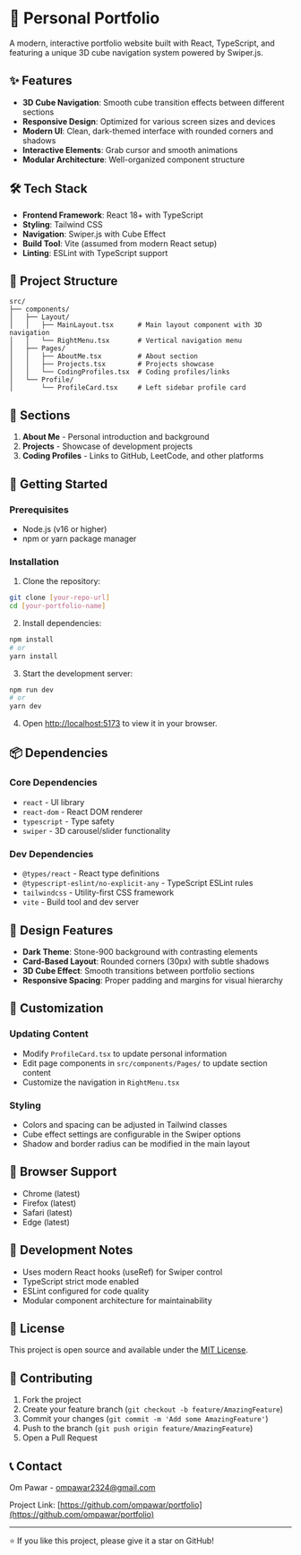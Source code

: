 # 🚀 Personal Portfolio

A modern, interactive portfolio website built with React, TypeScript, and featuring a unique 3D cube navigation system powered by Swiper.js.

## ✨ Features

- **3D Cube Navigation**: Smooth cube transition effects between different sections
- **Responsive Design**: Optimized for various screen sizes and devices
- **Modern UI**: Clean, dark-themed interface with rounded corners and shadows
- **Interactive Elements**: Grab cursor and smooth animations
- **Modular Architecture**: Well-organized component structure

## 🛠️ Tech Stack

- **Frontend Framework**: React 18+ with TypeScript
- **Styling**: Tailwind CSS
- **Navigation**: Swiper.js with Cube Effect
- **Build Tool**: Vite (assumed from modern React setup)
- **Linting**: ESLint with TypeScript support

## 📁 Project Structure

```
src/
├── components/
│   ├── Layout/
│   │   ├── MainLayout.tsx      # Main layout component with 3D navigation
│   │   └── RightMenu.tsx       # Vertical navigation menu
│   ├── Pages/
│   │   ├── AboutMe.tsx         # About section
│   │   ├── Projects.tsx        # Projects showcase
│   │   └── CodingProfiles.tsx  # Coding profiles/links
│   └── Profile/
│       └── ProfileCard.tsx     # Left sidebar profile card
```

## 🎯 Sections

1. **About Me** - Personal introduction and background
2. **Projects** - Showcase of development projects
3. **Coding Profiles** - Links to GitHub, LeetCode, and other platforms

## 🚀 Getting Started

### Prerequisites

- Node.js (v16 or higher)
- npm or yarn package manager

### Installation

1. Clone the repository:
```bash
git clone [your-repo-url]
cd [your-portfolio-name]
```

2. Install dependencies:
```bash
npm install
# or
yarn install
```

3. Start the development server:
```bash
npm run dev
# or
yarn dev
```

4. Open [http://localhost:5173](http://localhost:5173) to view it in your browser.

## 📦 Dependencies

### Core Dependencies
- `react` - UI library
- `react-dom` - React DOM renderer
- `typescript` - Type safety
- `swiper` - 3D carousel/slider functionality

### Dev Dependencies
- `@types/react` - React type definitions
- `@typescript-eslint/no-explicit-any` - TypeScript ESLint rules
- `tailwindcss` - Utility-first CSS framework
- `vite` - Build tool and dev server

## 🎨 Design Features

- **Dark Theme**: Stone-900 background with contrasting elements
- **Card-Based Layout**: Rounded corners (30px) with subtle shadows
- **3D Cube Effect**: Smooth transitions between portfolio sections
- **Responsive Spacing**: Proper padding and margins for visual hierarchy

## 🔧 Customization

### Updating Content
- Modify `ProfileCard.tsx` to update personal information
- Edit page components in `src/components/Pages/` to update section content
- Customize the navigation in `RightMenu.tsx`

### Styling
- Colors and spacing can be adjusted in Tailwind classes
- Cube effect settings are configurable in the Swiper options
- Shadow and border radius can be modified in the main layout

## 📱 Browser Support

- Chrome (latest)
- Firefox (latest)
- Safari (latest)
- Edge (latest)

## 🚧 Development Notes

- Uses modern React hooks (useRef) for Swiper control
- TypeScript strict mode enabled
- ESLint configured for code quality
- Modular component architecture for maintainability

## 📄 License

This project is open source and available under the [MIT License](LICENSE).

## 🤝 Contributing

1. Fork the project
2. Create your feature branch (`git checkout -b feature/AmazingFeature`)
3. Commit your changes (`git commit -m 'Add some AmazingFeature'`)
4. Push to the branch (`git push origin feature/AmazingFeature`)
5. Open a Pull Request

## 📞 Contact

Om Pawar - [ompawar2324@gmail.com](mailto:ompawar2324@gmail.com)

Project Link: [https://github.com/ompawar/portfolio](https://github.com/ompawar/portfolio)

---

⭐ If you like this project, please give it a star on GitHub!
